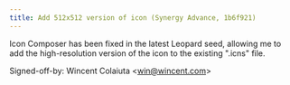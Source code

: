 ```yaml
---
title: Add 512x512 version of icon (Synergy Advance, 1b6f921)
---
```


Icon Composer has been fixed in the latest Leopard seed, allowing me to add the high-resolution version of the icon to the existing ".icns" file.

Signed-off-by: Wincent Colaiuta &lt;win@wincent.com&gt;
